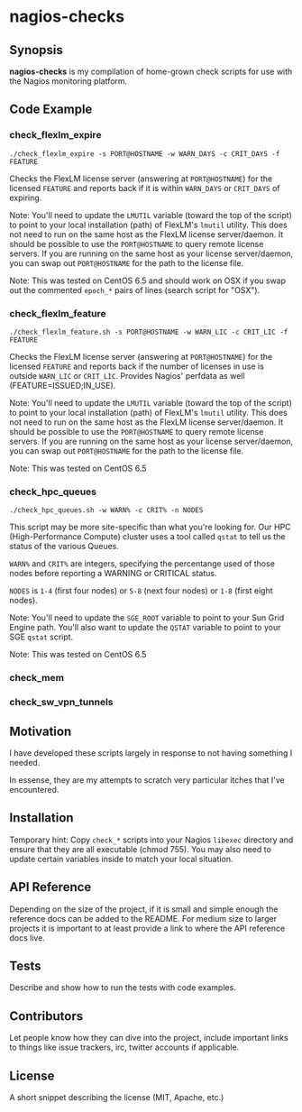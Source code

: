 # nagios-checks

## Synopsis

**nagios-checks** is my compilation of home-grown check scripts for use with the Nagios monitoring platform.

## Code Example

### check_flexlm_expire
    ./check_flexlm_expire -s PORT@HOSTNAME -w WARN_DAYS -c CRIT_DAYS -f FEATURE
Checks the FlexLM license server (answering at `PORT@HOSTNAME`) for the licensed `FEATURE` and reports back if it is within `WARN_DAYS` or `CRIT_DAYS` of expiring.

Note: You'll need to update the `LMUTIL` variable (toward the top of the script) to point to your local installation (path) of FlexLM's `lmutil` utility.
This does not need to run on the same host as the FlexLM license server/daemon. It should be possible to use the `PORT@HOSTNAME` to query remote license servers.
If you are running on the same host as your license server/daemon, you can swap out `PORT@HOSTNAME` for the path to the license file.

Note: This was tested on CentOS 6.5 and should work on OSX if you swap out the commented `epoch_*` pairs of lines (search script for "OSX").

### check_flexlm_feature
    ./check_flexlm_feature.sh -s PORT@HOSTNAME -w WARN_LIC -c CRIT_LIC -f FEATURE
Checks the FlexLM license server (answering at `PORT@HOSTNAME`) for the licensed `FEATURE` and reports back if the number of licenses in use is outside `WARN_LIC` or `CRIT_LIC`.
Provides Nagios' perfdata as well (FEATURE=ISSUED;IN_USE).

Note: You'll need to update the `LMUTIL` variable (toward the top of the script) to point to your local installation (path) of FlexLM's `lmutil` utility.
This does not need to run on the same host as the FlexLM license server/daemon. It should be possible to use the `PORT@HOSTNAME` to query remote license servers.
If you are running on the same host as your license server/daemon, you can swap out `PORT@HOSTNAME` for the path to the license file.

Note: This was tested on CentOS 6.5

### check_hpc_queues
    ./check_hpc_queues.sh -w WARN% -c CRIT% -n NODES

This script may be more site-specific than what you're looking for. Our HPC (High-Performance Compute) cluster uses a tool called `qstat` to tell us the status of the various Queues.

`WARN%` and `CRIT%` are integers, specifying the percentange used of those nodes before reporting a WARNING or CRITICAL status.

`NODES` is `1-4` (first four nodes) or `5-8` (next four nodes) or `1-8` (first eight nodes).

Note: You'll need to update the `SGE_ROOT` variable to point to your Sun Grid Engine path. You'll also want to update the `QSTAT` variable to point to your SGE `qstat` script.

Note: This was tested on CentOS 6.5

### check_mem

### check_sw_vpn_tunnels

## Motivation

I have developed these scripts largely in response to not having something I needed. 

In essense, they are my attempts to scratch very particular itches that I've encountered.

## Installation

Temporary hint: Copy `check_*` scripts into your Nagios `libexec` directory and ensure that they are all executable (chmod 755). You may also need to update certain variables inside to match your local situation.

## API Reference

Depending on the size of the project, if it is small and simple enough the reference docs can be added to the README. For medium size to larger projects it is important to at least provide a link to where the API reference docs live.

## Tests

Describe and show how to run the tests with code examples.

## Contributors

Let people know how they can dive into the project, include important links to things like issue trackers, irc, twitter accounts if applicable.

## License

A short snippet describing the license (MIT, Apache, etc.)




